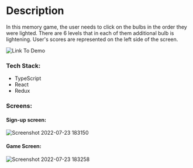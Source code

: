 # Description

In this memory game, the user needs to click on the bulbs in the order they were lighted. There are 6 levels that in each of them additional bulb is lightening.
User's scores are represented on the left side of the screen.

![Link To Demo](https://youtu.be/tb6qNctb3HU)

### Tech Stack:
- TypeScript
- React
- Redux

### Screens:

#### Sign-up screen:
![Screenshot 2022-07-23 183150](https://user-images.githubusercontent.com/57364867/180637966-8b0a7d5d-a975-4813-a008-2d1717f23987.png)


#### Game Screen:
![Screenshot 2022-07-23 183258](https://user-images.githubusercontent.com/57364867/180637973-4d97e321-5629-4635-bf85-be563ba9a975.png)
